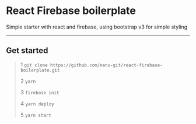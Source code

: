 React Firebase boilerplate
=====================

Simple starter with react and firebase, using bootstrap v3 for simple styling

----------


Get started
-------------

>1 `git clone https://github.com/nenu-git/react-firebase-boilerplate.git`
>
>2 `yarn`
>
>3 `firebase init`
>
>4 `yarn deploy`
>
>5 `yarn start`